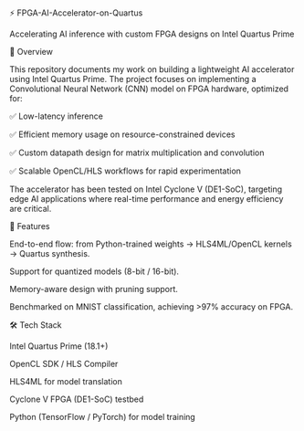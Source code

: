⚡ FPGA-AI-Accelerator-on-Quartus

Accelerating AI inference with custom FPGA designs on Intel Quartus Prime

📖 Overview

This repository documents my work on building a lightweight AI accelerator using Intel Quartus Prime. The project focuses on implementing a Convolutional Neural Network (CNN) model on FPGA hardware, optimized for:

✅ Low-latency inference

✅ Efficient memory usage on resource-constrained devices

✅ Custom datapath design for matrix multiplication and convolution

✅ Scalable OpenCL/HLS workflows for rapid experimentation

The accelerator has been tested on Intel Cyclone V (DE1-SoC), targeting edge AI applications where real-time performance and energy efficiency are critical.

🚀 Features

End-to-end flow: from Python-trained weights → HLS4ML/OpenCL kernels → Quartus synthesis.

Support for quantized models (8-bit / 16-bit).

Memory-aware design with pruning support.

Benchmarked on MNIST classification, achieving >97% accuracy on FPGA.

🛠️ Tech Stack

Intel Quartus Prime (18.1+)

OpenCL SDK / HLS Compiler

HLS4ML for model translation

Cyclone V FPGA (DE1-SoC) testbed

Python (TensorFlow / PyTorch) for model training

